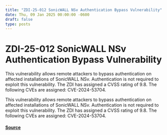 ```yaml
---
title: "ZDI-25-012 SonicWALL NSv Authentication Bypass Vulnerability"
date: Thu, 09 Jan 2025 00:00:00 -0600
draft: false
type: posts
---
```

# ZDI-25-012 SonicWALL NSv Authentication Bypass Vulnerability





This vulnerability allows remote attackers to bypass authentication on affected installations of SonicWALL NSv. Authentication is not required to exploit this vulnerability. The ZDI has assigned a CVSS rating of 9.8. The following CVEs are assigned: CVE-2024-53704.

This vulnerability allows remote attackers to bypass authentication on affected installations of SonicWALL NSv. Authentication is not required to exploit this vulnerability. The ZDI has assigned a CVSS rating of 9.8. The following CVEs are assigned: CVE-2024-53704.

#### [Source](http://www.zerodayinitiative.com/advisories/ZDI-25-012/)

